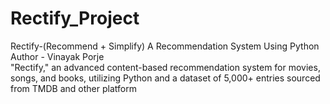 # Rectify_Project
Rectify-(Recommend + Simplify) A Recommendation System Using Python
<br>
Author - Vinayak Porje
<br>
"Rectify," an advanced content-based recommendation system for movies, songs, and books, utilizing Python and a dataset of
5,000+ entries sourced from TMDB and other platform
